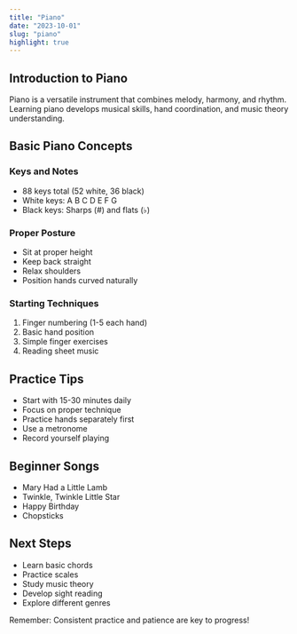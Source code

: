 ```yaml
---
title: "Piano"
date: "2023-10-01"
slug: "piano"
highlight: true
---
```

## Introduction to Piano
Piano is a versatile instrument that combines melody, harmony, and rhythm. Learning piano develops musical skills, hand coordination, and music theory understanding.

## Basic Piano Concepts

### Keys and Notes
- 88 keys total (52 white, 36 black)
- White keys: A B C D E F G
- Black keys: Sharps (#) and flats (♭)

### Proper Posture
- Sit at proper height
- Keep back straight
- Relax shoulders
- Position hands curved naturally

### Starting Techniques
1. Finger numbering (1-5 each hand)
2. Basic hand position
3. Simple finger exercises
4. Reading sheet music

## Practice Tips
- Start with 15-30 minutes daily
- Focus on proper technique
- Practice hands separately first
- Use a metronome
- Record yourself playing

## Beginner Songs
- Mary Had a Little Lamb
- Twinkle, Twinkle Little Star
- Happy Birthday
- Chopsticks

## Next Steps
- Learn basic chords
- Practice scales
- Study music theory
- Develop sight reading
- Explore different genres

Remember: Consistent practice and patience are key to progress!

